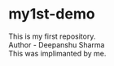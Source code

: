 # my1st-demo
This is my first repository.
<br>
Author - Deepanshu Sharma
<br>
This was implimanted by me. 
